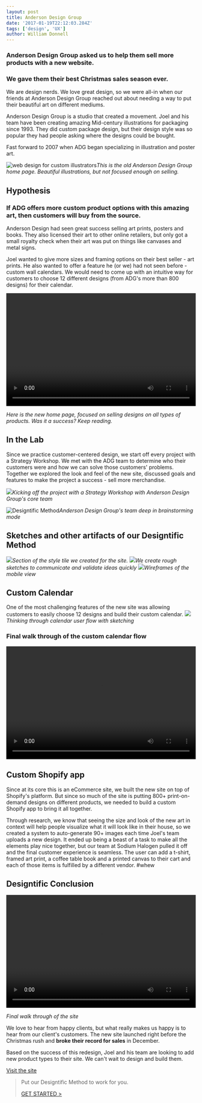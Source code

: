 ```yaml
---
layout: post
title: Anderson Design Group
date: '2017-01-19T22:12:03.284Z'
tags: ['design', 'UX']
author: William Donnell
---
```


### Anderson Design Group asked us to help them sell more products with a new website.

### We gave them their best Christmas sales season ever.

We are design nerds. We love great design, so we were all-in when our friends at Anderson Design Group reached out about needing a way to put their beautiful art on different mediums.

Anderson Design Group is a studio that created a movement. Joel and his team have been creating amazing Mid-century illustrations for packaging since 1993. They did custom package design, but their design style was so popular they had people asking where the designs could be bought.

<!--more-->

Fast forward to 2007 when ADG began specializing in illustration and poster art.

![web design for custom illustrators](case-study-adg-home.jpg)<cite>This is the old Anderson Design Group home page. Beautiful illustrations, but not focused enough on selling.</cite>

## Hypothesis

### If ADG offers more custom product options with this amazing art, then customers will buy from the source.

Anderson Design had seen great success selling art prints, posters and books. They also licensed their art to other online retailers, but only got a small royalty check when their art was put on things like canvases and metal signs.

Joel wanted to give more sizes and framing options on their best seller - art prints. He also wanted to offer a feature he (or we) had not seen before - custom wall calendars. We would need to come up with an intuitive way for customers to choose 12 different designs (from ADG's more than 800 designs) for their calendar.

<video width="100%" height="300" controls>
    <source src="https://sh-drop.s3.amazonaws.com/sh-site-assets/blog/case-study-adg-home-new.mp4" type="video/mp4">
    Your browser does not support the video tag.
</video>

<cite>Here is the new home page, focused on selling designs on all types of products. Was it a success? Keep reading.</cite>

## In the Lab

Since we practice customer-centered design, we start off every project with a Strategy Workshop. We met with the ADG team to determine who their customers were and how we can solve those customers' problems. Together we explored the look and feel of the new site, discussed goals and features to make the project a success - sell more merchandise.

![](s_strategy-workshop-ADG_0156-004.jpg)<cite>Kicking off the project with a Strategy Workshop with Anderson Design Group's core team</cite>

![Designtific Method](s_strategy-workshop-ADG_0155-003.jpg)<cite>Anderson Design Group's team deep in brainstorming mode</cite>

## Sketches and other artifacts of our Designtific Method

![](case-study-style-tile.jpg)<cite>Section of the style tile we created for the site.</cite>
![](case-study-sketch-rough.jpg)<cite>We create rough sketches to communicate and validate ideas quickly</cite>
![](case-study-wireframe-mobile-1.jpg)<cite>Wireframes of the mobile view</cite>

## Custom Calendar

One of the most challenging features of the new site was allowing customers to easily choose 12 designs and build their custom calendar.
![](case-study-sketch-calendar.jpg)<cite>Thinking through calendar user flow with sketching</cite>

### Final walk through of the custom calendar flow

<video width="100%" height="300" controls>
    <source src="https://sh-drop.s3.amazonaws.com/sh-site-assets/blog/case-study-final-calendar-0n4EcYCzF7.mp4" type="video/mp4">
    Your browser does not support the video tag.
</video>

## Custom Shopify app

Since at its core this is an eCommerce site, we built the new site on top of Shopify's platform. But since so much of the site is putting 800+ print-on-demand designs on different products, we needed to build a custom Shopify app to bring it all together.

Through research, we know that seeing the size and look of the new art in context will help people visualize what it will look like in their house, so we created a system to auto-generate 90+ images each time Joel's team uploads a new design. It ended up being a beast of a task to make all the elements play nice together, but our team at Sodium Halogen pulled it off and the final customer experience is seamless. The user can add a t-shirt, framed art print, a coffee table book and a printed canvas to their cart and each of those items is fulfilled by a different vendor. #whew

## Designtific Conclusion

<video width="100%" height="300" controls>
    <source src="https://sh-drop.s3.amazonaws.com/sh-site-assets/blog/case-study-adg-flow-sm-x0k2SgkZIE.mp4" type="video/mp4">
    Your browser does not support the video tag.
</video>

<cite>Final walk through of the site</cite>

We love to hear from happy clients, but what really makes us happy is to hear from our client's customers. The new site launched right before the Christmas rush and **broke their record for sales** in December.

Based on the success of this redesign, Joel and his team are looking to add new product types to their site. We can't wait to design and build them.

[Visit the site](https://adgstore.com)

> Put our Designtific Method to work for you.
>
> [GET STARTED > ](http://bit.ly/shform)
